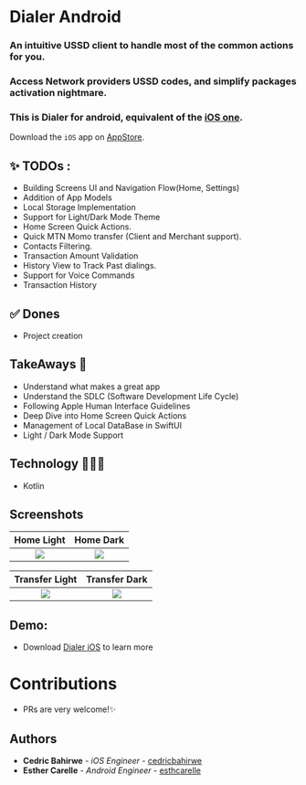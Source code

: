 # Dialer Android
### An intuitive USSD client to handle most of the common actions for you.
### Access Network providers USSD codes, and simplify packages activation nightmare.
### This is Dialer for android, equivalent of the [iOS one](https://github.com/cedricbahirwe/dialer).

Download the `iOS` app on [AppStore](https://apps.apple.com/ke/app/dial-it/id1591756747).

## ✨ TODOs :
- Building Screens UI and Navigation Flow(Home, Settings)
- Addition of App Models
- Local Storage Implementation
- Support for Light/Dark Mode Theme
- Home Screen Quick Actions.
- Quick MTN Momo transfer (Client and Merchant support).
- Contacts Filtering.
- Transaction Amount Validation 
- History View to Track Past dialings.
- Support for Voice Commands
- Transaction History

## ✅ Dones
- Project creation

## TakeAways 🚀

- Understand what makes a great app
- Understand the SDLC (Software Development Life Cycle)
- Following Apple Human Interface Guidelines
- Deep Dive into Home Screen Quick Actions
- Management of Local DataBase in SwiftUI
- Light / Dark Mode Support

## Technology 🧑🏽‍💻

- Kotlin

## Screenshots
Home Light                 |  Home Dark
:-------------------------:|:-------------------------:
![](https://user-images.githubusercontent.com/49038614/213887405-c9c9d305-b34b-490e-865f-080d3bf5a155.png)  |  ![](https://user-images.githubusercontent.com/49038614/213887420-689701b7-d2db-4161-a878-012226e0ddef.png)

Transfer Light                   |  Transfer Dark
:-------------------------:|:-------------------------:
![](https://user-images.githubusercontent.com/49038614/213924135-629c16f9-ab13-4b25-9c8f-7259999e0bee.png)  |  ![](https://user-images.githubusercontent.com/49038614/213924287-3d9f67b9-7027-46ac-be5c-3288af9d9052.png)

## Demo:
* Download [Dialer iOS](https://apps.apple.com/ke/app/dial-it/id1591756747) to learn more

# Contributions

- PRs are very welcome!✨

## Authors

* **Cedric Bahirwe** - *iOS Engineer* - [cedricbahirwe](https://github.com/cedricbahirwe)
* **Esther Carelle** - *Android Engineer* - [esthcarelle](https://github.com/esthcarelle)
